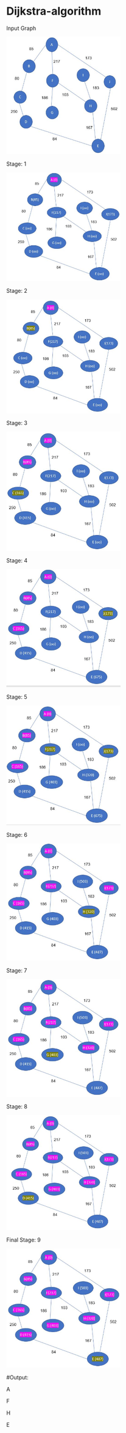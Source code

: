 # Dijkstra-algorithm

Input Graph

<img width="300" alt="java 8 and prio java 8  array review example" src="https://github.com/JosephThachilGeorge/dijkstra-algorithm/blob/master/1.JPG">

Stage: 1

<img width="300" alt="java 8 and prio java 8  array review example" src="https://github.com/JosephThachilGeorge/dijkstra-algorithm/blob/master/2.JPG">

Stage: 2

<img width="300" alt="java 8 and prio java 8  array review example" src="https://github.com/JosephThachilGeorge/dijkstra-algorithm/blob/master/3.JPG">

Stage: 3

<img width="300" alt="java 8 and prio java 8  array review example" src="https://github.com/JosephThachilGeorge/dijkstra-algorithm/blob/master/4.JPG">

Stage: 4

<img width="300" alt="java 8 and prio java 8  array review example" src="https://github.com/JosephThachilGeorge/dijkstra-algorithm/blob/master/5.JPG">

Stage: 5

<img width="300" alt="java 8 and prio java 8  array review example" src="https://github.com/JosephThachilGeorge/dijkstra-algorithm/blob/master/6.JPG">

Stage: 6

<img width="300" alt="java 8 and prio java 8  array review example" src="https://github.com/JosephThachilGeorge/dijkstra-algorithm/blob/master/7.JPG">

Stage: 7

<img width="300" alt="java 8 and prio java 8  array review example" src="https://github.com/JosephThachilGeorge/dijkstra-algorithm/blob/master/8.JPG">

Stage: 8

<img width="300" alt="java 8 and prio java 8  array review example" src="https://github.com/JosephThachilGeorge/dijkstra-algorithm/blob/master/9.JPG">


Final Stage: 9

<img width="300" alt="java 8 and prio java 8  array review example" src="https://github.com/JosephThachilGeorge/dijkstra-algorithm/blob/master/10.JPG">


#Output:

A

F

H

E

